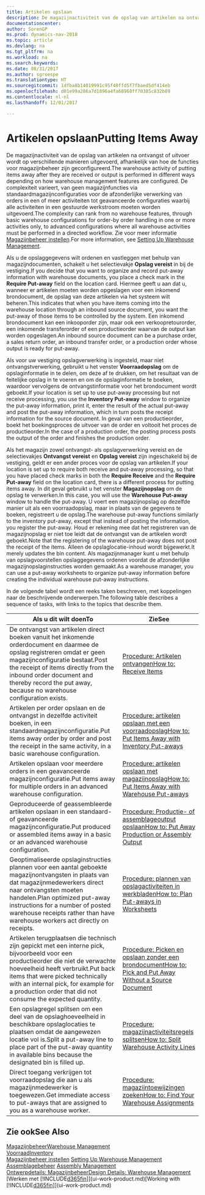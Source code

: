 ```yaml
---
title: Artikelen opslaan
description: De magazijnactiviteit van de opslag van artikelen na ontvangst of uitvoer wordt op verschillende manieren uitgevoerd, afhankelijk van hoe de functies voor magazijnbeheer zijn geconfigureerd.
documentationcenter: 
author: SorenGP
ms.prod: dynamics-nav-2018
ms.topic: article
ms.devlang: na
ms.tgt_pltfrm: na
ms.workload: na
ms.search.keywords: 
ms.date: 08/31/2017
ms.author: sgroespe
ms.translationtype: HT
ms.sourcegitcommit: 1dfba8b14019991c95f40ffd5f7fbaed5df414eb
ms.openlocfilehash: d01e99a286a7d1896a4fa68968ff70385c832b89
ms.contentlocale: nl-nl
ms.lasthandoff: 12/01/2017

---
```

# <a name="putting-items-away"></a><span data-ttu-id="ac2ca-103">Artikelen opslaan</span><span class="sxs-lookup"><span data-stu-id="ac2ca-103">Putting Items Away</span></span>
<span data-ttu-id="ac2ca-104">De magazijnactiviteit van de opslag van artikelen na ontvangst of uitvoer wordt op verschillende manieren uitgevoerd, afhankelijk van hoe de functies voor magazijnbeheer zijn geconfigureerd.</span><span class="sxs-lookup"><span data-stu-id="ac2ca-104">The warehouse activity of putting items away after they are received or output is performed in different ways depending on how warehouse management features are configured.</span></span> <span data-ttu-id="ac2ca-105">De complexiteit varieert, van geen magazijnfuncties via standaardmagazijnconfiguraties voor de afzonderlijke verwerking van orders in een of meer activiteiten tot geavanceerde configuraties waarbij alle activiteiten in een gestuurde werkstroom moeten worden uitgevoerd.</span><span class="sxs-lookup"><span data-stu-id="ac2ca-105">The complexity can rank from no warehouse features, through basic warehouse configurations for order-by order handling in one or more activities only, to advanced configurations where all warehouse activities must be performed in a directed workflow.</span></span> <span data-ttu-id="ac2ca-106">Zie voor meer informatie [Magazijnbeheer instellen](warehouse-setup-warehouse.md).</span><span class="sxs-lookup"><span data-stu-id="ac2ca-106">For more information, see [Setting Up Warehouse Management](warehouse-setup-warehouse.md).</span></span>

<span data-ttu-id="ac2ca-107">Als u de opslaggegevens wilt ordenen en vastleggen met behulp van magazijndocumenten, schakelt u het selectievakje **Opslag vereist** in bij de vestiging.</span><span class="sxs-lookup"><span data-stu-id="ac2ca-107">If you decide that you want to organize and record put-away information with warehouse documents, you place a check mark in the **Require Put-away** field on the location card.</span></span> <span data-ttu-id="ac2ca-108">Hiermee geeft u aan dat u, wanneer er artikelen moeten worden opgeslagen voor een inkomend brondocument, de opslag van deze artikelen via het systeem wilt beheren.</span><span class="sxs-lookup"><span data-stu-id="ac2ca-108">This indicates that when you have items coming into the warehouse location through an inbound source document, you want the put-away of those items to be controlled by the system.</span></span> <span data-ttu-id="ac2ca-109">Een inkomend brondocument kan een inkooporder zijn, maar ook een verkoopretourorder, een inkomende transferorder of een productieorder waarvan de output kan worden opgeslagen.</span><span class="sxs-lookup"><span data-stu-id="ac2ca-109">An inbound source document can be a purchase order, a sales return order, an inbound transfer order, or a production order whose output is ready for put-away.</span></span>  

<span data-ttu-id="ac2ca-110">Als voor uw vestiging opslagverwerking is ingesteld, maar niet ontvangstverwerking, gebruikt u het venster **Voorraadopslag** om de opslaginformatie in te delen, om deze af te drukken, om het resultaat van de feitelijke opslag in te voeren en om de opslaginformatie te boeken, waardoor vervolgens de ontvangstinformatie voor het brondocument wordt geboekt.</span><span class="sxs-lookup"><span data-stu-id="ac2ca-110">If your location is set up to use put-away processing but not receive processing, you use the **Inventory Put-away** window to organize the put-away information, print it, enter the result of the actual put-away and post the put-away information, which in turn posts the receipt information for the source document.</span></span> <span data-ttu-id="ac2ca-111">In geval van een productieorder, boekt het boekingsproces de uitvoer van de order en voltooit het proces de productieorder.</span><span class="sxs-lookup"><span data-stu-id="ac2ca-111">In the case of a production order, the posting process posts the output of the order and finishes the production order.</span></span>

<span data-ttu-id="ac2ca-112">Als het magazijn zowel ontvangst- als opslagverwerking vereist en de selectievakjes **Ontvangst vereist** en **Opslag vereist** zijn ingeschakeld bij de vestiging, geldt er een ander proces voor de opslag van artikelen.</span><span class="sxs-lookup"><span data-stu-id="ac2ca-112">If your location is set up to require both receive and put-away processing, so that you have placed check marks in both the **Require Receive** and the **Require Put-away** field on the location card, there is a different process for putting items away.</span></span> <span data-ttu-id="ac2ca-113">In dit geval gebruikt u het venster **Magazijnopslag** om de opslag te verwerken.</span><span class="sxs-lookup"><span data-stu-id="ac2ca-113">In this case, you will use the **Warehouse Put-away** window to handle the put-away.</span></span> <span data-ttu-id="ac2ca-114">U voert een magazijnopslag op dezelfde manier uit als een voorraadopslag, maar in plaats van de gegevens te boeken, registreert u de opslag.</span><span class="sxs-lookup"><span data-stu-id="ac2ca-114">The warehouse put-away functions similarly to the inventory put-away, except that instead of posting the information, you register the put-away.</span></span> <span data-ttu-id="ac2ca-115">Houd er rekening mee dat het registreren van de magazijnopslag er niet toe leidt dat de ontvangst van de artikelen wordt geboekt.</span><span class="sxs-lookup"><span data-stu-id="ac2ca-115">Note that the registering of the warehouse put-away does not post the receipt of the items.</span></span> <span data-ttu-id="ac2ca-116">Alleen de opslaglocatie-inhoud wordt bijgewerkt.</span><span class="sxs-lookup"><span data-stu-id="ac2ca-116">It merely updates the bin content.</span></span> <span data-ttu-id="ac2ca-117">Als magazijnmanager kunt u met behulp van opslagvoorstellen opslaggegevens ordenen voordat de afzonderlijke magazijnopslaginstructies worden gemaakt.</span><span class="sxs-lookup"><span data-stu-id="ac2ca-117">As a warehouse manager, you can use a put-away worksheets to organize put-away information before creating the individual warehouse put-away instructions.</span></span>

<span data-ttu-id="ac2ca-118">In de volgende tabel wordt een reeks taken beschreven, met koppelingen naar de beschrijvende onderwerpen.</span><span class="sxs-lookup"><span data-stu-id="ac2ca-118">The following table describes a sequence of tasks, with links to the topics that describe them.</span></span>   

|<span data-ttu-id="ac2ca-119">**Als u dit wilt doen**</span><span class="sxs-lookup"><span data-stu-id="ac2ca-119">**To**</span></span>|<span data-ttu-id="ac2ca-120">**Zie**</span><span class="sxs-lookup"><span data-stu-id="ac2ca-120">**See**</span></span>|  
|------------|-------------|  
|<span data-ttu-id="ac2ca-121">De ontvangst van artikelen direct boeken vanuit het inkomende orderdocument en daarmee de opslag registreren omdat er geen magazijnconfiguratie bestaat.</span><span class="sxs-lookup"><span data-stu-id="ac2ca-121">Post the receipt of items directly from the inbound order document and thereby record the put away, because no warehouse configuration exists.</span></span>|[<span data-ttu-id="ac2ca-122">Procedure: Artikelen ontvangen</span><span class="sxs-lookup"><span data-stu-id="ac2ca-122">How to: Receive Items</span></span>](warehouse-how-receive-items.md)|  
|<span data-ttu-id="ac2ca-123">Artikelen per order opslaan en de ontvangst in dezelfde activiteit boeken, in een standaardmagazijnconfiguratie.</span><span class="sxs-lookup"><span data-stu-id="ac2ca-123">Put items away order by order and post the receipt in the same activity, in a basic warehouse configuration.</span></span>|[<span data-ttu-id="ac2ca-124">Procedure: artikelen opslaan met een voorraadopslag</span><span class="sxs-lookup"><span data-stu-id="ac2ca-124">How to: Put Items Away with Inventory Put-aways</span></span>](warehouse-how-to-put-items-away-with-inventory-put-aways.md)|  
|<span data-ttu-id="ac2ca-125">Artikelen opslaan voor meerdere orders in een geavanceerde magazijnconfiguratie.</span><span class="sxs-lookup"><span data-stu-id="ac2ca-125">Put items away for multiple orders in an advanced warehouse configuration.</span></span>|[<span data-ttu-id="ac2ca-126">Procedure: artikelen opslaan met magazijnopslag</span><span class="sxs-lookup"><span data-stu-id="ac2ca-126">How to: Put Items Away with Warehouse Put-aways</span></span>](warehouse-how-to-put-items-away-with-warehouse-put-aways.md)|  
|<span data-ttu-id="ac2ca-127">Geproduceerde of geassembleerde artikelen opslaan in een standaard- of geavanceerde magazijnconfiguratie.</span><span class="sxs-lookup"><span data-stu-id="ac2ca-127">Put produced or assembled items away in a basic or an advanced warehouse configuration.</span></span>|[<span data-ttu-id="ac2ca-128">Procedure: Productie- of assemblageoutput opslaan</span><span class="sxs-lookup"><span data-stu-id="ac2ca-128">How to: Put Away Production or Assembly Output</span></span>](warehouse-how-to-put-away-production-output.md)|
|<span data-ttu-id="ac2ca-129">Geoptimaliseerde opslaginstructies plannen voor een aantal geboekte magazijnontvangsten in plaats van dat magazijnmedewerkers direct naar ontvangsten moeten handelen.</span><span class="sxs-lookup"><span data-stu-id="ac2ca-129">Plan optimized put-away instructions for a number of posted warehouse receipts rather than have warehouse workers act directly on receipts.</span></span>|[<span data-ttu-id="ac2ca-130">Procedure: plannen van opslagactiviteiten in werkbladen</span><span class="sxs-lookup"><span data-stu-id="ac2ca-130">How to: Plan Put-aways in Worksheets</span></span>](warehouse-how-to-plan-put-aways-in-worksheets.md)|  
|<span data-ttu-id="ac2ca-131">Artikelen terugplaatsen die technisch zijn gepickt met een interne pick, bijvoorbeeld voor een productieorder die niet de verwachte hoeveelheid heeft verbruikt.</span><span class="sxs-lookup"><span data-stu-id="ac2ca-131">Put back items that were picked technically with an internal pick, for example for a production order that did not consume the expected quantity.</span></span>|[<span data-ttu-id="ac2ca-132">Procedure: Picken en opslaan zonder een brondocument</span><span class="sxs-lookup"><span data-stu-id="ac2ca-132">How to: Pick and Put Away Without a Source Document</span></span>](warehouse-how-to-create-put-aways-from-internal-put-aways.md)|
|<span data-ttu-id="ac2ca-133">Een opslagregel splitsen om een deel van de opslaghoeveelheid in beschikbare opslaglocaties te plaatsen omdat de aangewezen locatie vol is.</span><span class="sxs-lookup"><span data-stu-id="ac2ca-133">Split a put-away line to place part of the put-away quantity in available bins because the designated bin is filled up.</span></span>|[<span data-ttu-id="ac2ca-134">Procedure: magazijnactiviteitsregels splitsen</span><span class="sxs-lookup"><span data-stu-id="ac2ca-134">How to: Split Warehouse Activity Lines</span></span>](warehouse-how-to-split-warehouse-activity-lines.md)|
|<span data-ttu-id="ac2ca-135">Direct toegang verkrijgen tot voorraadopslag die aan u als magazijnmedewerker is toegewezen.</span><span class="sxs-lookup"><span data-stu-id="ac2ca-135">Get immediate access to put-aways that are assigned to you as a warehouse worker.</span></span>|[<span data-ttu-id="ac2ca-136">Procedure: magazijntoewijzingen zoeken</span><span class="sxs-lookup"><span data-stu-id="ac2ca-136">How to: Find Your Warehouse Assignments</span></span>](warehouse-how-to-find-your-warehouse-assignments.md)|    

## <a name="see-also"></a><span data-ttu-id="ac2ca-137">Zie ook</span><span class="sxs-lookup"><span data-stu-id="ac2ca-137">See Also</span></span>  
[<span data-ttu-id="ac2ca-138">Magazijnbeheer</span><span class="sxs-lookup"><span data-stu-id="ac2ca-138">Warehouse Management</span></span>](warehouse-manage-warehouse.md)  
[<span data-ttu-id="ac2ca-139">Voorraad</span><span class="sxs-lookup"><span data-stu-id="ac2ca-139">Inventory</span></span>](inventory-manage-inventory.md)  
<span data-ttu-id="ac2ca-140">[Magazijnbeheer instellen](warehouse-setup-warehouse.md)   </span><span class="sxs-lookup"><span data-stu-id="ac2ca-140">[Setting Up Warehouse Management](warehouse-setup-warehouse.md)   </span></span>  
<span data-ttu-id="ac2ca-141">[Assemblagebeheer](assembly-assemble-items.md)  </span><span class="sxs-lookup"><span data-stu-id="ac2ca-141">[Assembly Management](assembly-assemble-items.md)  </span></span>  
[<span data-ttu-id="ac2ca-142">Ontwerpdetails: Magazijnbeheer</span><span class="sxs-lookup"><span data-stu-id="ac2ca-142">Design Details: Warehouse Management</span></span>](design-details-warehouse-management.md)  
<span data-ttu-id="ac2ca-143">[Werken met [!INCLUDE[d365fin](includes/d365fin_md.md)]](ui-work-product.md)</span><span class="sxs-lookup"><span data-stu-id="ac2ca-143">[Working with [!INCLUDE[d365fin](includes/d365fin_md.md)]](ui-work-product.md)</span></span>  

